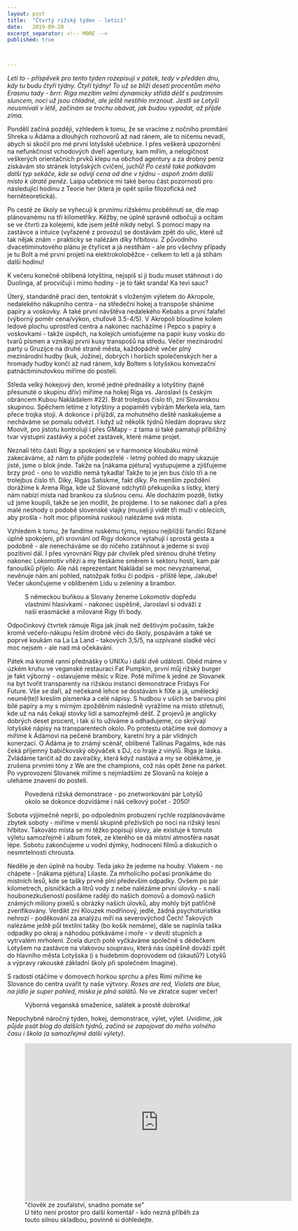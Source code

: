 ```yaml
---
layout: post
title:  "Čtvrtý rižský týden - letící"
date:   2019-09-20
excerpt_separator: <!-- MORE -->
published: true



---
```


<p class="intro"><i><span class="dropcap">L</span>etí to - příspěvek pro tento týden rozepisuji v pátek, tedy v předden dnu, kdy tu budu čtyři týdny. Čtyři týdny! To už se blíží deseti procentům mého Erasmu tady - brrr. Riga mezitím velmi dynamicky střídá déšť s podzimním sluncem, noci už jsou chladné, ale ještě nestihlo mrznout. Jestli se Lotyši neusmívali v létě, začínám se trochu obávat, jak budou vypadat, až přijde zima.</i></p>
<!-- MORE -->

Pondělí začíná později, vzhledem k tomu, že se vracíme z nočního promítání Shreka u Ádáma a dlouhých rozhovorů až nad ránem, ale to ničemu nevadí, abych si skočil pro mé první lotyšské učebnice. I přes veškerá upozornění na nefunkčnost vchodových dveří agentury, kam mířím, a nelogičnost veškerých orientačních prvků klepu na obchod agentury a za drobný peníz získávám sto stránek lotyšských cvičení, juchů! _Po cestě také potkávám další typ sekáče, kde se odvíjí cena od dne v týdnu - aspoň znám další místo k útratě peněz._ Laipa učebnice mi také berou část pozornosti pro následující hodinu z Teorie her (která je opět spíše filozofická než herněteoretická). 

Po cestě ze školy se vyhecuji k prvnímu rižskému proběhnutí se, dle map plánovanému na tři kilometříky. Kéžby, ne úplně správně odbočuji a ocitám se ve čtvrti za kolejemi, kde jsem ještě nikdy nebyl. S pomocí mapy na zastávce a intuice (vyřazené z provozu) se dostávám zpět do ulic, které už tak nějak znám - prakticky se nalézám díky hřbitovu. Z původního dvacetiminutového plánu je čtyřicet a já nestíhám - ale pro všechny případy je tu Bolt a mé první projetí na elektrokoloběžce - celkem to letí a já stíhám další hodinu!

K večeru konečně oblíbená lotyština, nejspíš si ji budu muset stáhnout i do Duolinga, ať procvičuji i mimo hodiny - je to fakt sranda! Ka tevi sauc? 

Úterý, standardně prací den, tentokrát s vloženým výletem do Akropole, nedalekého nákupního centra - na středeční hokej a transpoše sháníme papíry a voskovky. A také první návštěva nedalekého Kebabs a první falafel (výborný poměr cena/výkon, chuťově 3.5-4/5). V Akropoli bloudíme kolem ledové plochu uprostřed centra a nakonec nacházíme i Pepco s papíry a voskovkami - takže úspěch, na kolejích umisťujeme na papír kusy vosku do tvarů písmen a vznikají první kusy transpošů na středu. Večer mezinárodní party u Gruzijce na druhé straně města, každopádně večer plný mezinárodní hudby (kuk, Jožine), dobrých i horších společenských her a hromady hudby končí až nad ránem, kdy Boltem s lotyšskou konvezační patnáctiminutovkou míříme do postelí.

Středa velký hokejový den, kromě jedné přednášky a lotyštiny (tajně přesunuté o skupinu dřív) míříme na hokej Riga vs. Jaroslavl (s českým obráncem Kubou Nakládalem #22). Brát trolejbus číslo tři, zní Slovanskou skupinou. Spěchem letíme z lotyštiny a popaměti vybírám Merkela iela, tam přece trojka stojí. A dokonce i přijíždí, za mohutného deště naskakujeme a necháváme se pomalu odvézt. I když už několik týdnů hledám dopravu skrz Moovit, pro jistotu kontroluji i přes GMapy - z tama si také pamatuji přibližný tvar výstupní zastávky a počet zastávek, které máme projet.

Neznalí této části Rigy a spokojení se v harmonice kloubáku mírně zakecáváme, až nám to přijde podezřelé - letmý pohled do mapy ukazuje jisté, jsme o blok jinde. Takže na [nákama pjétura] vystupujeme a zjišťujeme brzy proč - ono to vozidlo nemá tykadla! Takže to je jen bus číslo tři a ne trolejbus číslo tři. Díky, Rigas Satiskme, fakt díky. Po menším zpoždění dorážíme k Arena Riga, kde už Slované odchytili překupníka s lístky, který nám nabízí místa nad brankou za slušnou cenu. Ale docházím pozdě, lístky už jsme koupili, takže se jen modlit, že projdeme. I to se nakonec daří a přes malé neshody o podobě slovenské vlajky (museli ji vidět tři muži v oblecích, aby prošla - holt moc připomíná ruskou) nalézáme svá místa.

Vzhledem k tomu, že fandíme ruskému týmu, nejsou nejbližší fandící Rižané úplně spokojeni, při srovnání od Rigy dokonce vytahují i sprostá gesta a podobně - ale nenecháváme se do ničeho zatáhnout a jedeme si svoji pozitivní dál. I přes vyrovnání Rigy pár chvilek před sirénou druhé třetiny nakonec Lokomotiv vítězí a my tleskáme směrem k sektoru hostí, kam pár fanoušků přijelo. Ale náš reprezentant Nakládal se moc nevyznamenal, nevěnuje nám ani pohled, natožpak fotku či podpis - příště lépe, Jakube! Večer ukončujeme v oblíbeném Lidu u zeleniny a brambor.

 <figure>
 <img src="{{ site.baseurl }}/assets/img/70265487_533387484136841_1419038408411447296_n.jpg" alt="" class="img-center"> 
   <figcaption>S německou buňkou a Slovany ženeme Lokomotiv dopředu vlastními hlasivkami - nakonec úspěšně, Jaroslavl si odváží z naší erasmácké a milované Rigy tři body.</figcaption>
 </figure>

Odpočinkový čtvrtek rámuje Riga jak jinak než deštivým počasím, takže kromě večeřo-nákupu řeším drobné věci do školy, pospávám a také se poprvé koukám na La La Land - takových 3,5/5, na uzpívané sladké věci moc nejsem - ale nad má očekávání.

Pátek má kromě ranní přednášky o UNIXu i další dvě události. Oběd máme v úzkém kruhu ve veganské restauraci Fat Pumpkin, první můj rižský burger je fakt výborný - oslavujeme měsíc v Rize. Poté míříme k jedné ze Slovanek na byt tvořit transparenty na rižskou instanci demonstrace Fridays For Future.  Vše se daří, až nečekaně lehce se dostávám k fiXe a já, umělecký neumě(te)l kreslím písmenka a celé nápisy. S hudbou v uších se barvou plní bílé papíry a my s mírným zpožděním následně vyrážíme na místo střetnutí, kde už na nás čekají stovky lidí a samozřejmě déšť. Z projevů je anglicky dobrých deset procent, i tak si to užíváme a odhadujeme, co skrývají lotyšské nápisy na transparentech okolo. Po protestu otáčíme své domovy a míříme k Ádámovi na pečené brambory, karetní hry a pár vlídných konerzací. O Ádáma je to známý scénář, oblíbené Tallinas Pagalms, kde nás čeká příjemný babičkovský obýváček s DJ, co hraje z vinylů. Riga je láska. Zvládáme tančit až do zavíračky, která když nastává a my se oblékáme, je zrušena prvními tóny z We are the champions, což nás opět žene na parket. Po vyprovození Slovanek míříme s nejmladšími ze Slovanů na koleje a uleháme znavení do postelí.

 <figure>
 <img src="{{ site.baseurl }}/assets/img/IMG_0256.jpg" alt="" class="img-center"> 
   <figcaption>Povedená rižská demonstrace - po znetworkování pár Lotyšů okolo se dokonce dozvídáme i náš celkový počet - 2050!</figcaption>
 </figure>

Sobota výjimečně neprší, po odpoledním probuzení rychle rozplánováváme zbytek soboty - míříme v menší skupině přeživších po noci na rižský lesní hřbitov. Takováto místa se mi těžko popisují slovy, ale existuje k tomuto výletu samozřejmě i album fotek, ze kterého se dá místní atmosféra nasát lépe. Sobotu zakončujeme u vodní dýmky, hodnocení filmů a diskuzích o nesmrtelnosti chrousta.

Neděle je den úplně na houby. Teda jako že jedeme na houby. Vlakem - no chápete - [nákama pjétura] Lilaste. Za mrholícího počasí pronikáme do místních lesů, kde se tašky prvně plní především odpadky. Ovšem po pár kilometrech, písničkách a litrů vody z nebe nalézáme první úlovky - s naší houbonezkušeností posíláme raději do našich domovů a domovů našich známých miliony pixelů s obrázky našich úlovků, aby mohly být patřičně zverifikovány. Verdikt zní Klouzek modřínový, jedlé, žádná psychoturistika nehrozí - poděkování za analýzu míří na severovýchod Čech! Takových nalézáme ještě půl textilní tašky (bo košík nemáme), dále se naplnila taška odpadky po okraj a náhodou potkáváme i moře - v devíti stupních a vytrvalém mrholení. Zcela durch poté vyčkáváme společně s dědečkem Lotyšem na zastávce na vlakovou soupravu, která nás úspěšně dováží zpět do hlavního města Lotyšska (i s hudebním doprovodem od (skautů?) Lotyšů a výpravy rakouské základní školy při společném Imagine).

S radostí otáčíme v domovech horkou sprchu a přes Rimi míříme ke Slovance do centra uvařit ty naše výtvory. _Roses are red, Violets are blue, na jídlo je super pohled, miska je plná salátů._ No ve zkratce super večer! 

 <figure>
 <img src="{{ site.baseurl }}/assets/img/IMG_0170.jpg" alt="" class="img-center"> 
   <figcaption>Výborná veganská smaženice, salátek a prostě dobrotka!</figcaption>
 </figure>

Nepochybně náročný týden, hokej, demonstrace, výlet, výlet. _Uvidíme, jak půjde psát blog do dalších týdnů, začíná se zapojovat do mého volného času i škola (a samozřejmě další výlety)._



<figure>
	<iframe width="610" height="360" class="img-center d-block"
	src="https://www.youtube.com/embed/I7-HNDQ0l_w"
	frameborder="0"></iframe>
	<figcaption>
		"člověk ze zoufalství, snadno pomate se" <br>	U této není prostor pro další komentář - kdo nezná příběh za touto silnou skladbou, povinně si dohledejte.
	</figcaption>
</figure>
